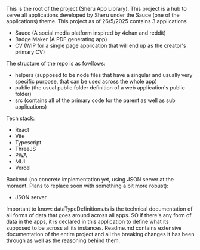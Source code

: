 This is the root of the project (Sheru App Library).
This project is a hub to serve all applications developed by Sheru under the Sauce (one of the applications) theme.
This project as of 26/5/2025 contains 3 applications
 - Sauce (A social media platform inspired by 4chan and reddit)
 - Badge Maker (A PDF generating app)
 - CV (WIP for a single page application that will end up as the creator's primary CV)

The structure of the repo is as fowllows:
- helpers (supposed to be node files that have a singular and usually very specific purpose, that can be used across the whole app)
- public (the usual public folder definition of a web application's public folder)
- src (contains all of the primary code for the parent as well as sub applications)

Tech stack:
 - React
 - Vite
 - Typescript
 - ThreeJS
 - PWA
 - MUI
 - Vercel

Backend (no concrete implementation yet, using JSON server at the moment. Plans to replace soon with something a bit more robust):
- JSON server

Important to know:
dataTypeDefinitions.ts is the technical documentation of all forms of data that goes around across all apps. SO if there's any form of data in the apps, it is declared in this application to define what
its supposed to be across all its instances.
Readme.md contains extensive documentation of the entire project and all the breaking changes it has been through as well as the reasoning behind them.
